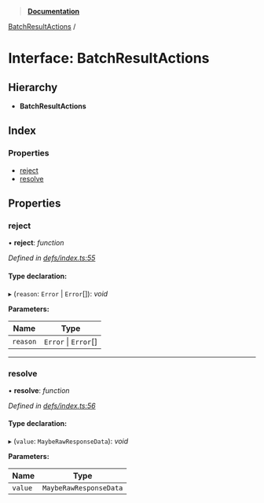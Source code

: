 > **[Documentation](../README.md)**

[BatchResultActions](batchresultactions.md) /

# Interface: BatchResultActions

## Hierarchy

* **BatchResultActions**

## Index

### Properties

* [reject](batchresultactions.md#reject)
* [resolve](batchresultactions.md#resolve)

## Properties

###  reject

• **reject**: *function*

*Defined in [defs/index.ts:55](https://github.com/badbatch/graphql-box/blob/22b398c/packages/fetch-manager/src/defs/index.ts#L55)*

#### Type declaration:

▸ (`reason`: `Error` | `Error`[]): *void*

**Parameters:**

Name | Type |
------ | ------ |
`reason` | `Error` \| `Error`[] |

___

###  resolve

• **resolve**: *function*

*Defined in [defs/index.ts:56](https://github.com/badbatch/graphql-box/blob/22b398c/packages/fetch-manager/src/defs/index.ts#L56)*

#### Type declaration:

▸ (`value`: `MaybeRawResponseData`): *void*

**Parameters:**

Name | Type |
------ | ------ |
`value` | `MaybeRawResponseData` |